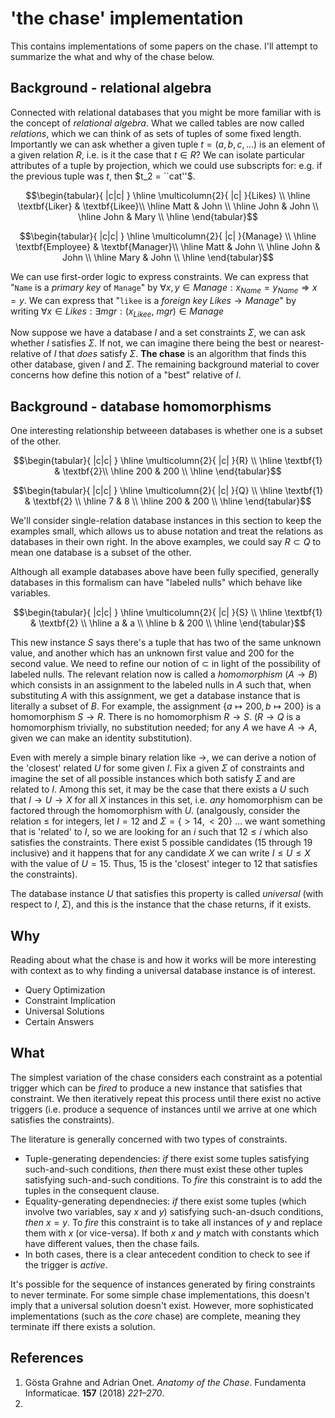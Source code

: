 
<!--
    To generate the readme, run:

    docker run -ti --rm -v DOLLARSIGN(pwd):/test/usr maltegruber/readme-tex:1.0.0

    see: https://github.com/MalteGruber/readme-tex

-->



# 'the chase' implementation

This contains implementations of some papers on the chase. I'll attempt to summarize the what and why of the chase below.

## Background - relational algebra

Connected with relational databases that you might be more familiar with is the concept of *relational algebra*. What we called tables are now called *relations*, which we can think of as sets of tuples of some fixed length. Importantly we can ask whether a given tuple $t=(a,b, c, ...)$ is an element of a given relation $R$, i.e. is it the case that $t \in R$? We can isolate particular attributes of a tuple by projection, which we could use subscripts for: e.g. if the previous tuple was $t$, then $t_2 = ``cat''$.


$$\begin{tabular}{ |c|c| } \hline
 \multicolumn{2}{ |c| }{Likes}   \\ \hline
 \textbf{Liker}  & \textbf{Likee}\\ \hline
 Matt            & John          \\ \hline
 John            & John          \\ \hline
 John            & Mary          \\ \hline
\end{tabular}$$


$$\begin{tabular}{ |c|c| } \hline
 \multicolumn{2}{ |c| }{Manage}   \\ \hline
 \textbf{Employee}  & \textbf{Manager}\\ \hline
 Matt            & John          \\ \hline
 John            & John          \\ \hline
 Mary            & John          \\ \hline
\end{tabular}$$


We can use first-order logic to express constraints. We can express that "`Name` is a *primary key* of `Manage`" by $\forall x, y \in Manage: x_{Name}=y_{Name} \Rightarrow x=y$. We can express that "`likee` is a *foreign key* $Likes \rightarrow Manage$" by writing $\forall x \in Likes: \exists mgr: (x_{Likee},\ mgr) \in {Manage}$

Now suppose we have a database $I$ and a set constraints $\Sigma$, we can ask whether $I$ satisfies $\Sigma$. If not, we can imagine there being the best or nearest-relative of $I$ that *does* satisfy $\Sigma$. **The chase** is an algorithm that finds this other database, given $I$ and $\Sigma$. The remaining background material to cover concerns how define this notion of a "best" relative of $I$.

## Background - database homomorphisms

One interesting relationship betweeen databases is whether one is a subset of the other.

$$\begin{tabular}{ |c|c| } \hline
 \multicolumn{2}{ |c| }{R}   \\ \hline
 \textbf{1}  & \textbf{2}\\ \hline
 200            & 200          \\ \hline
\end{tabular}$$

$$\begin{tabular}{ |c|c| } \hline
 \multicolumn{2}{ |c| }{Q} \\ \hline
 \textbf{1}  & \textbf{2}  \\ \hline
 7              & 8        \\ \hline
 200            & 200      \\ \hline
\end{tabular}$$


We'll consider single-relation database instances in this section to keep the examples small, which allows us to abuse notation and treat the relations as databases in their own right. In the above examples, we could say $R \subset Q$ to mean one database is a subset of the other.

Although all example databases above have been fully specified, generally databases in this formalism can have "labeled nulls" which behave like variables.


$$\begin{tabular}{ |c|c| } \hline
 \multicolumn{2}{ |c| }{S} \\ \hline
 \textbf{1}  & \textbf{2}  \\ \hline
 a            & a        \\ \hline
 b            & 200      \\ \hline
\end{tabular}$$

This new instance $S$ says there's a tuple that has two of the same unknown value, and another which has an unknown first value and $200$ for the second value. We need to refine our notion of $\subset$ in light of the possibility of labeled nulls. The relevant relation now is called a *homomorphism* ($A \rightarrow B$) which consists in an assignment to the labeled nulls in $A$ such that, when substituting $A$ with this assignment, we get a database instance that is literally a subset of $B$. For example, the assignment $\{a \mapsto 200, b \mapsto 200\}$ is a homomorphism $S \rightarrow R$. There is no homomorphism $R \rightarrow S$. ($R \rightarrow Q$ is a homomorphism trivially, no substitution needed; for any $A$ we have $A \rightarrow A$, given we can make an identity substitution).

Even with merely a simple binary relation like $\rightarrow$, we can derive a notion of the 'closest' related $U$ for some given $I$. Fix a given $\Sigma$ of constraints and imagine the set of all possible instances which both satisfy $\Sigma$ and are related to $I$. Among this set, it may be the case that there exists a $U$ such that $I \rightarrow U \rightarrow X$ for all $X$ instances in this set, i.e. *any* homomorphism can be factored through the homomorphism with $U$. (analgously, consider the relation $\le$ for integers, let $I=12$ and $\Sigma = \{> 14, < 20\}$ ... we want something that is 'related' to $I$, so we are looking for an $i$ such that $12 \le i$ which also satisfies the constraints. There exist 5 possible candidates ($15$ through $19$ inclusive) and it happens that for any candidate $X$ we can write $I \le U \le X$ with the value of $U=15$. Thus, $15$ is the 'closest' integer to $12$ that satisfies the constraints).

The database instance $U$ that satisfies this property is called *universal* (with respect to $I,\  \Sigma$), and this is the instance that the chase returns, if it exists.

## Why
Reading about what the chase is and how it works will be more interesting with context as to why finding a universal database instance is of interest.
- Query Optimization
- Constraint Implication
- Universal Solutions
- Certain Answers


## What
The simplest variation of the chase considers each constraint as a potential trigger which can be *fired* to produce a new instance that satisfies that constraint. We then iteratively repeat this process until there exist no active triggers (i.e. produce a sequence of instances until we arrive at one which satisfies the constraints).

The literature is generally concerned with two types of constraints.
- Tuple-generating dependencies: *if* there exist some tuples satisfying such-and-such conditions, *then* there must exist these other tuples satisfying such-and-such conditions. To *fire* this constraint is to add the tuples in the consequent clause.
- Equality-generating dependnecies: *if* there exist some tuples (which involve two variables, say $x$ and $y$) satisfying such-an-dsuch conditions, *then* $x=y$. To *fire* this constraint is to take all instances of $y$ and replace them with $x$ (or vice-versa). If both $x$ and $y$ match with constants which have different values, then the chase fails.
- In both cases, there is a clear antecedent condition to check to see if the trigger is *active*.

It's possible for the sequence of instances generated by firing constraints to never terminate. For some simple chase implementations, this doesn't imply that a universal solution doesn't exist. However, more sophisticated implementations (such as the *core* chase) are complete, meaning they terminate iff there exists a solution.

## References
1. Gösta Grahne and Adrian Onet. *Anatomy of the Chase*. Fundamenta Informaticae. **157** (2018) *221–270*.
2.